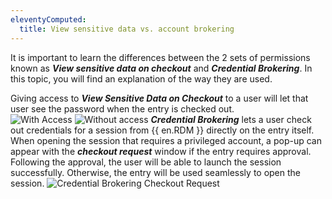 ```yaml
---
eleventyComputed:
  title: View sensitive data vs. account brokering
---
```

It is important to learn the differences between the 2 sets of permissions known as ***View sensitive data on checkout*** and ***Credential Brokering***. In this topic, you will find an explanation of the way they are used.  

Giving access to ***View Sensitive Data on Checkout*** to a user will let that user see the password when the entry is checked out.  
![With Access](https://webdevolutions.azureedge.net/docs/en/server/ServerUs6007.png)
![Without access](https://webdevolutions.azureedge.net/docs/en/server/ServerUs6008.png)
***Credential Brokering*** lets a user check out credentials for a session from {{ en.RDM }} directly on the entry itself. When opening the session that requires a privileged account, a pop-up can appear with the ***checkout request*** window if the entry requires approval. Following the approval, the user will be able to launch the session successfully. Otherwise, the entry will be used seamlessly to open the session. 
![Credential Brokering Checkout Request](https://webdevolutions.azureedge.net/docs/en/server/ServerUs6010.png)
